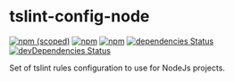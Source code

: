 # tslint-config-node

[![npm (scoped)](https://img.shields.io/npm/v/@nmjs/tslint-config-node.svg?style=flat-square)](https://www.npmjs.com/package/@nmjs/tslint-config-node)
[![npm](https://img.shields.io/npm/dt/@nmjs/tslint-config-node.svg?style=flat-square)](https://www.npmjs.com/package/@nmjs/tslint-config-node)
[![npm](https://img.shields.io/npm/l/@nmjs/tslint-config-node.svg?style=flat-square)](https://www.npmjs.com/package/@nmjs/tslint-config-node)
[![dependencies Status](https://david-dm.org/nileshmali/code-style/status.svg?style=flat-square&path=packages/tslint-config-node)](https://david-dm.org/nileshmali/code-style?path=packages/tslint-config-node)
[![devDependencies Status](https://david-dm.org/nileshmali/code-style/dev-status.svg?style=flat-square&path=packages/tslint-config-node)](https://david-dm.org/nileshmali/code-style?path=packages/tslint-config-node&type=dev)

Set of tslint rules configuration to use for NodeJs projects.
